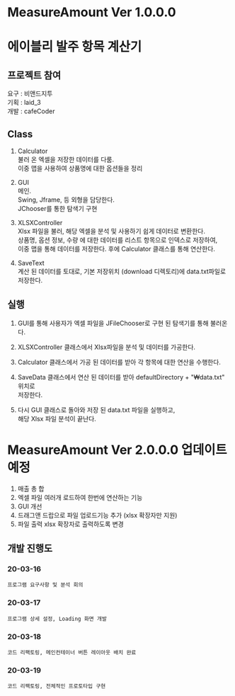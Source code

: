 # MeasureAmount Ver 1.0.0.0

# 에이블리 발주 항목 계산기  

## 프로젝트 참여 
요구 : 비앤드지투   
기획 : laid_3   
개발 : cafeCoder     

## Class   
1. Calculator  
불러 온 엑셀을 저장한 데이터를 다룸.  
이중 맵을 사용하여 상품명에 대한 옵션들을 정리   

2. GUI   
메인.  
Swing, Jframe,  등 외형을 담당한다.  
JChooser를 통한 탐색기 구현

3. XLSXController  
Xlsx 파일을 불러, 해당 엑셀을 분석 및 사용하기 쉽게 데이터로 변환한다.  
상품명, 옵션 정보, 수량 에 대한 데이터를 리스트 항목으로 인덱스로 저장하여,  
이중 맵을 통해 데이터를 저장한다. 후에 Calculator 클래스를 통해 연산한다.  

4. SaveText  
계산 된 데이터를 토대로, 기본 저장위치 (download 디렉토리)에 data.txt파일로 
저장한다.


## 실행  
1. GUI를 통해 사용자가 엑셀 파일을 JFileChooser로 구현 된 탐색기를 통해
불러온다.   

2. XLSXController 클래스에서 Xlsx파일을 분석 및 데이터를 가공한다.  

3. Calculator 클래스에서 가공 된 데이터를 받아 각 항목에 대한 연산을 수행한다.  

4. SaveData 클래스에서 연산 된 데이터를 받아 defaultDirectory + "₩data.txt" 위치로   
저장한다.

5. 다시 GUI 클래스로 돌아와 저장 된 data.txt 파일을 실행하고,  
해당 Xlsx 파일 분석이 끝난다.


# MeasureAmount Ver 2.0.0.0 업데이트 예정
  1. 매출 총 합
  2. 엑셀 파일 여러개 로드하여 한번에 연산하는 기능
  3. GUI 개선
  4. 드래그앤 드랍으로 파일 업로드기능 추가 (xlsx 확장자만 지원)
  5. 파일 출력 xlsx 확장자로 출력하도록 변경
  
 
## 개발 진행도
  ### 20-03-16
    프로그램 요구사항 및 분석 회의
    
  ### 20-03-17
    프로그램 상세 설정, Loading 화면 개발

  ### 20-03-18
    코드 리팩토링, 메인컨테이너 버튼 레이아웃 배치 완료

  ### 20-03-19
    코드 리팩토링, 전체적인 프로토타입 구현
